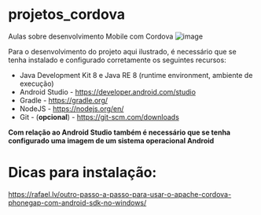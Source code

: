 # projetos_cordova
Aulas sobre desenvolvimento Mobile com Cordova
![image](https://user-images.githubusercontent.com/53703505/132000917-d383910f-716b-42a4-99dd-27485273e5aa.png)

Para o desenvolvimento do projeto aqui ilustrado, é necessário que se tenha instalado e configurado corretamente os seguintes recursos:
* Java Development Kit 8 e Java RE 8 (runtime environment, ambiente de execução)
* Android Studio - https://developer.android.com/studio
* Gradle - https://gradle.org/
* NodeJS - https://nodejs.org/en/
* Git - (**opcional**) - https://git-scm.com/downloads 

**Com relação ao Android Studio também é necessário que se tenha configurado uma imagem de um sistema operacional Android**

# Dicas para instalação:
https://rafael.lv/outro-passo-a-passo-para-usar-o-apache-cordova-phonegap-com-android-sdk-no-windows/

